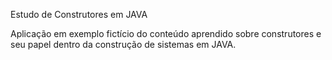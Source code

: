 Estudo de Construtores em JAVA

Aplicação em exemplo fictício do conteúdo aprendido sobre construtores e seu papel dentro da construção de sistemas em JAVA.